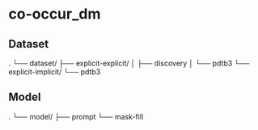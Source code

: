 # co-occur_dm

## Dataset
.
└── dataset/
    ├── explicit-explicit/
    │   ├── discovery
    │   └── pdtb3
    └── explicit-implicit/
        └── pdtb3

## Model
.
└── model/
    ├── prompt
    └── mask-fill

